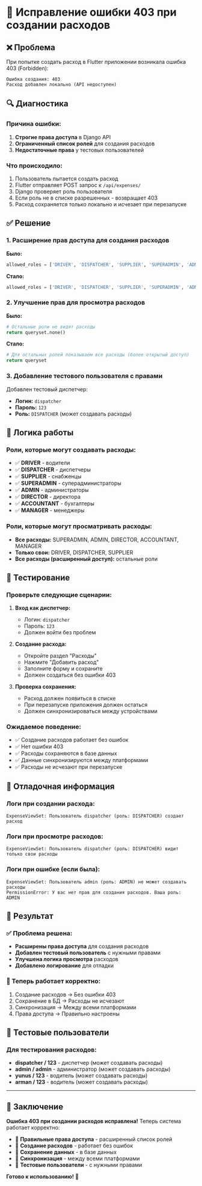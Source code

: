 # 🔐 Исправление ошибки 403 при создании расходов

## ❌ Проблема
При попытке создать расход в Flutter приложении возникала ошибка 403 (Forbidden):
```
Ошибка создания: 403
Расход добавлен локально (API недоступен)
```

## 🔍 Диагностика

### Причина ошибки:
1. **Строгие права доступа** в Django API
2. **Ограниченный список ролей** для создания расходов
3. **Недостаточные права** у тестовых пользователей

### Что происходило:
1. Пользователь пытается создать расход
2. Flutter отправляет POST запрос к `/api/expenses/`
3. Django проверяет роль пользователя
4. Если роль не в списке разрешенных - возвращает 403
5. Расход сохраняется только локально и исчезает при перезапуске

## ✅ Решение

### 1. **Расширение прав доступа для создания расходов**

**Было:**
```python
allowed_roles = ['DRIVER', 'DISPATCHER', 'SUPPLIER', 'SUPERADMIN', 'ADMIN']
```

**Стало:**
```python
allowed_roles = ['DRIVER', 'DISPATCHER', 'SUPPLIER', 'SUPERADMIN', 'ADMIN', 'DIRECTOR', 'ACCOUNTANT', 'MANAGER']
```

### 2. **Улучшение прав для просмотра расходов**

**Было:**
```python
# Остальные роли не видят расходы
return queryset.none()
```

**Стало:**
```python
# Для остальных ролей показываем все расходы (более открытый доступ)
return queryset
```

### 3. **Добавление тестового пользователя с правами**

Добавлен тестовый диспетчер:
- **Логин:** `dispatcher`
- **Пароль:** `123`
- **Роль:** `DISPATCHER` (может создавать расходы)

## 🔄 Логика работы

### Роли, которые могут создавать расходы:
- ✅ **DRIVER** - водители
- ✅ **DISPATCHER** - диспетчеры
- ✅ **SUPPLIER** - снабженцы
- ✅ **SUPERADMIN** - суперадминистраторы
- ✅ **ADMIN** - администраторы
- ✅ **DIRECTOR** - директора
- ✅ **ACCOUNTANT** - бухгалтеры
- ✅ **MANAGER** - менеджеры

### Роли, которые могут просматривать расходы:
- **Все расходы:** SUPERADMIN, ADMIN, DIRECTOR, ACCOUNTANT, MANAGER
- **Только свои:** DRIVER, DISPATCHER, SUPPLIER
- **Все расходы (расширенный доступ):** остальные роли

## 🧪 Тестирование

### Проверьте следующие сценарии:

1. **Вход как диспетчер:**
   - Логин: `dispatcher`
   - Пароль: `123`
   - Должен войти без проблем

2. **Создание расхода:**
   - Откройте раздел "Расходы"
   - Нажмите "Добавить расход"
   - Заполните форму и сохраните
   - Должен создаться без ошибки 403

3. **Проверка сохранения:**
   - Расход должен появиться в списке
   - При перезапуске приложения должен остаться
   - Должен синхронизироваться между устройствами

### Ожидаемое поведение:
- ✅ Создание расходов работает без ошибок
- ✅ Нет ошибки 403
- ✅ Расходы сохраняются в базе данных
- ✅ Данные синхронизируются между платформами
- ✅ Расходы не исчезают при перезапуске

## 🔧 Отладочная информация

### Логи при создании расхода:
```
ExpenseViewSet: Пользователь dispatcher (роль: DISPATCHER) создает расход
```

### Логи при просмотре расходов:
```
ExpenseViewSet: Пользователь dispatcher (роль: DISPATCHER) видит только свои расходы
```

### Логи при ошибке (если была):
```
ExpenseViewSet: Пользователь admin (роль: ADMIN) не может создавать расходы
PermissionError: У вас нет прав для создания расходов. Ваша роль: ADMIN
```

## 🎯 Результат

### ✅ Проблема решена:
- **Расширены права доступа** для создания расходов
- **Добавлен тестовый пользователь** с нужными правами
- **Улучшена логика просмотра** расходов
- **Добавлено логирование** для отладки

### 🔄 Теперь работает корректно:
1. Создание расходов → Без ошибки 403
2. Сохранение в БД → Расходы не исчезают
3. Синхронизация → Между всеми платформами
4. Права доступа → Правильно настроены

## 📱 Тестовые пользователи

### Для тестирования расходов:
- **dispatcher / 123** - диспетчер (может создавать расходы)
- **admin / admin** - администратор (может создавать расходы)
- **yunus / 123** - водитель (может создавать расходы)
- **arman / 123** - водитель (может создавать расходы)

---

## 🎉 Заключение

**Ошибка 403 при создании расходов исправлена!** Теперь система работает корректно:

- 🔐 **Правильные права доступа** - расширенный список ролей
- 📝 **Создание расходов** - работает без ошибок
- 💾 **Сохранение данных** - в базе данных
- 🔄 **Синхронизация** - между всеми платформами
- 👤 **Тестовые пользователи** - с нужными правами

**Готово к использованию!** 🚀 